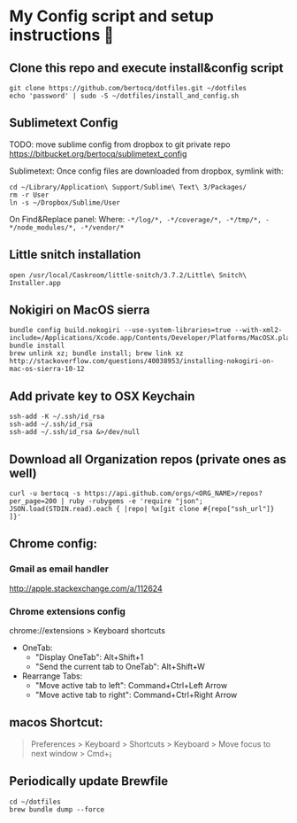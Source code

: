 # My Config script and setup instructions 👹

## Clone this repo and execute install&config script
```
git clone https://github.com/bertocq/dotfiles.git ~/dotfiles
echo 'password' | sudo -S ~/dotfiles/install_and_config.sh
```

## Sublimetext Config
TODO: move sublime config from dropbox to git private repo
https://bitbucket.org/bertocq/sublimetext_config

Sublimetext: Once config files are downloaded from dropbox, symlink with:
```
cd ~/Library/Application\ Support/Sublime\ Text\ 3/Packages/
rm -r User
ln -s ~/Dropbox/Sublime/User
```
On Find&Replace panel:
Where: `-*/log/*, -*/coverage/*, -*/tmp/*, -*/node_modules/*, -*/vendor/*`

## Little snitch installation
```
open /usr/local/Caskroom/little-snitch/3.7.2/Little\ Snitch\ Installer.app
```

## Nokigiri on MacOS sierra
```
bundle config build.nokogiri --use-system-libraries=true --with-xml2-include=/Applications/Xcode.app/Contents/Developer/Platforms/MacOSX.platform/Developer/SDKs/MacOSX10.12.sdk/usr/include/libxml2
bundle install
brew unlink xz; bundle install; brew link xz
http://stackoverflow.com/questions/40038953/installing-nokogiri-on-mac-os-sierra-10-12
```

## Add private key to OSX Keychain
```
ssh-add -K ~/.ssh/id_rsa
ssh-add ~/.ssh/id_rsa
ssh-add ~/.ssh/id_rsa &>/dev/null
```

## Download all Organization repos (private ones as well)
```
curl -u bertocq -s https://api.github.com/orgs/<ORG_NAME>/repos?per_page=200 | ruby -rubygems -e 'require "json"; JSON.load(STDIN.read).each { |repo| %x[git clone #{repo["ssh_url"]} ]}'
```

## Chrome config:
### Gmail as email handler
http://apple.stackexchange.com/a/112624

### Chrome extensions config
chrome://extensions > Keyboard shortcuts
- OneTab:
  - "Display OneTab": Alt+Shift+1
  - "Send the current tab to OneTab": Alt+Shift+W
- Rearrange Tabs:
  - "Move active tab to left": Command+Ctrl+Left Arrow
  - "Move active tab to right": Command+Ctrl+Right Arrow

## macos Shortcut:
> Preferences > Keyboard > Shortcuts > Keyboard > Move focus to next window > Cmd+¡

## Periodically update Brewfile
```
cd ~/dotfiles
brew bundle dump --force
```
